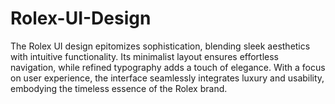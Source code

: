 # Rolex-UI-Design
The Rolex UI design epitomizes sophistication, blending sleek aesthetics with intuitive functionality. Its minimalist layout ensures effortless navigation, while refined typography adds a touch of elegance. With a focus on user experience, the interface seamlessly integrates luxury and usability, embodying the timeless essence of the Rolex brand.
